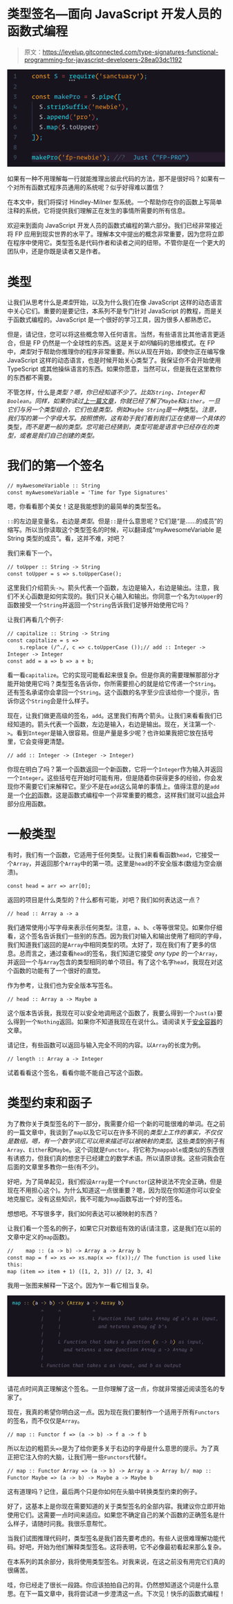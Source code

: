 # 类型签名—面向 JavaScript 开发人员的函数式编程

> 原文：<https://levelup.gitconnected.com/type-signatures-functional-programming-for-javascript-developers-28ea03dc1192>

![](img/d480e86315e3e41e607602d6c76dbcdb.png)

如果有一种不用理解每一行就能推理出彼此代码的方法，那不是很好吗？如果有一个对所有函数式程序员通用的系统呢？似乎好得难以置信？

在本文中，我们将探讨 Hindley-Milner 型系统。一个帮助你在你的函数上写简单注释的系统，它将提供我们理解正在发生的事情所需要的所有信息。

欢迎来到面向 JavaScript 开发人员的函数式编程的第六部分。我们已经非常接近将 FP 应用到现实世界的水平了。理解本文中提出的概念非常重要，因为您将立即在程序中使用它。类型签名是代码作者和读者之间的纽带。不管你是在一个更大的团队中，还是你既是读者又是作者。

# 类型

让我们从思考什么是*类型*开始，以及为什么我们在像 JavaScript 这样的动态语言中关心它们。重要的是要记住，本系列不是专门针对 JavaScript 的教程，而是关于函数式编程的。JavaScript 是一个很好的学习工具，因为很多人都熟悉它。

但是，请记住，您可以将这些概念带入任何语言。当然，有些语言比其他语言更适合，但是 FP 仍然是一个全球性的东西。这是关于*如何*编码的思维模式。在 FP 中，*类型*对于帮助你推理你的程序非常重要。所以从现在开始，即使你正在编写像 JavaScript 这样的动态语言，也是时候开始关心类型了。我保证你不会开始使用 TypeScript 或其他操纵语言的东西。如果你愿意，当然可以，但是我在这里教你的东西都不需要。

不管怎样，什么是*类型？嗯，你已经知道不少了。比如`String`、`Integer`和`Boolean`。同样，如果你读过[上一篇文章](/safe-containers-in-javascript-functional-programming-for-javascript-developers-67a32838e9d9)，你就已经了解了`Maybe`和`Either`。一旦它们与另一个类型组合，它们也是类型。例如`Maybe String`是一种*类型。*注意，我们写的第一个字母大写。按照惯例，这有助于我们看到我们正在使用一个具体的*类型，*而不是更一般的类型。您可能已经猜到，*类型*可能是语言中已经存在的类型，或者是我们自己创建的类型。*

# 我们的第一个签名

```
// myAwesomeVariable :: String
const myAwesomeVariable = 'Time for Type Signatures'
```

嗯，你看看那个美女！这是我能想到的最简单的类型签名。

`::`的左边是变量名，右边是*类型*。但是`::`是什么意思呢？它们是“是……的成员”的缩写。所以当你读取这个类型签名的时候，可以翻译成“myAwesomeVariable 是 String 类型的成员”。看，这并不难，对吧？

我们来看下一个。

```
// toUpper :: String -> String
const toUpper = s => s.toUpperCase();
```

这里我们介绍箭头`->`。箭头代表一个函数，左边是输入，右边是输出。注意，我们不关心函数是如何实现的。我们只关心输入和输出。你同意一个名为`toUpper`的函数接受一个`String`并返回一个`String`告诉我们足够开始使用它吗？

让我们再看几个例子:

```
// capitalize :: String -> String
const capitalize = s =>
    s.replace (/^./, c => c.toUpperCase ());// add :: Integer -> Integer -> Integer
const add = a => b => a + b;
```

看一看`capitalize`。它的实现可能看起来很复杂。但是你真的需要理解那部分才能开始使用它吗？类型签名告诉你，你所需要担心的就是给它传递一个`String`。还有签名承诺你会拿回一个`String`。这个函数的名字至少应该给你一个提示，告诉你这个`String`会是什么样子。

现在，让我们做更高级的签名，`add`。这里我们有两个箭头。让我们来看看我们已经知道的。箭头代表一个函数，左边是输入，右边是输出。现在，关注第一个`->`。看到`Integer`是输入很容易。但是产量是多少呢？也许如果我把它放在括号里，它会变得更清楚。

```
// add :: Integer -> (Integer -> Integer)
```

你现在明白了吗？第一个函数返回一个新函数，它将一个`Integer`作为输入并返回一个`Integer`。这些括号在开始时可能有用，但是随着你获得更多的经验，你会发现你不需要它们来解释它。至少不是在`add`这么简单的事情上。值得注意的是`add`是一个[化的](/functional-programming-for-javascript-developers-currying-2d16766909e9)函数。这是函数式编程中一个非常重要的概念，这样我们就可以[组合](/functional-programming-for-javascript-developers-compose-508d71b4e7b8)并部分应用函数。

# 一般类型

有时，我们有一个函数，它适用于任何类型。让我们来看看函数`head`，它接受一个`Array`，并返回那个`Array`中的第一项。这里是`head`的不安全版本(数组为空会崩溃)。

```
const head = arr => arr[0];
```

返回的项目是什么类型的？什么都有可能，对吧？我们如何表达这一点？

```
// head :: Array a -> a
```

我们通常使用小写字母来表示任何类型。注意，`a`、`b`、`c`等等很常见。如果你仔细看，这个签名告诉我们一些别的东西。因为我们对输入和输出使用了相同的字母，我们知道我们返回的是`Array`中相同类型的项。太好了，现在我们有了更多的信息。总而言之，通过查看`head`的签名，我们知道它接受 *any type* 的一个`Array`，并返回一个与`Array`包含的类型相同的单个项目。有了这个名字`head`，我现在对这个函数的功能有了一个很好的直觉。

作为参考，让我们也为安全版本写签名。

```
// head :: Array a -> Maybe a
```

这个版本告诉我，我现在可以安全地调用这个函数了，我要么得到一个`Just(a)`要么得到一个`Nothing`返回。如果你不知道我现在在说什么。请阅读关于[安全容器](/safe-containers-in-javascript-functional-programming-for-javascript-developers-67a32838e9d9)的文章。

请记住，有些函数可以返回与输入完全不同的内容。以`Array`的长度为例。

```
// length :: Array a -> Integer
```

试着看看这个签名，看看你能不能自己写这个函数。

# 类型约束和函子

为了教你关于类型签名的下一部分，我需要介绍一个新的可能很难的单词。在之前的一篇文章中，我谈到了`map`以及它可以在许多不同的*类型上工作的事实，*不仅仅是数组。嗯，有一个数学词汇可以用来描述可以被映射的*类型*。这些*类型*的例子有`Array`、`Either`和`Maybe`。这个词就是`Functor`。将它称为`mappable`或类似的东西很有诱惑力，但我们真的想忠于已经建立的数学术语。所以请原谅我。这些词我会在后面的文章里多教你一些(有不少)。

好吧，为了简单起见，我们假设`Array`是一个`Functor`(这种说法不完全正确，但是现在不用担心这个)。为什么知道这一点很重要？嗯，因为现在你知道你可以安全地克服它。没有这些知识，我不可能为`map`函数写出一个好的签名。

想想吧。不写很多字，我们如何表达可以被映射的东西？

让我们看一个签名的例子，如果它只对数组有效的话(请注意，这是我们在以前的文章中定义的`map`函数)。

```
//    map :: (a -> b) -> Array a -> Array b
const map = f => xs => xs.map(x => f(x));// The function is used like this:
map (item => item + 1) ([1, 2, 3]) // [2, 3, 4] 
```

我用一张图来解释一下这个。因为乍一看它相当复杂。

![](img/4a3d47174f8555cec378e7954c123e28.png)

请花点时间真正理解这个签名。一旦你理解了这一点，你就非常接近阅读签名的专家了。

现在，我真的希望你明白这一点。因为现在我们要制作一个适用于所有`Functors`的签名，而不仅仅是`Array`。

```
// map :: Functor f => (a -> b) -> f a -> f b
```

所以左边的粗箭头`=>`是为了给你更多关于右边的字母是什么意思的提示。为了真正把它注入你的大脑，让我们用一些`Functors`代替`f`。

```
// map :: Functor Array => (a -> b) -> Array a -> Array b// map :: Functor Maybe => (a -> b) -> Maybe a -> Maybe b
```

这有道理吗？记住，最后两个只是你如何在头脑中转换类型约束的例子。

好了，这基本上是你现在需要知道的关于类型签名的全部内容。我建议你立即开始使用它们。这需要一点时间来适应。如果您不确定自己的某个函数的正确签名是什么样子，请随时问我。我很乐意帮忙。

当我们试图推理代码时，类型签名是我们首先要考虑的。有些人说很难理解功能代码。好吧，开始为他们解释类型签名。这将表明，它不必像最初看起来那么复杂。

在本系列的其余部分，我将使用类型签名。对我来说，在这之前没有用完它们真的很痛苦。

哇，你已经走了很长一段路。你应该拍拍自己的背。仍然想知道这个词是什么意思。在下一篇文章中，我将尝试进一步澄清这一点。下次见！快乐的函数式编程！